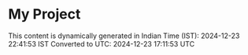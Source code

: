 # My Project

This content is dynamically generated in Indian Time (IST): 2024-12-23 22:41:53 IST
Converted to UTC: 2024-12-23 17:11:53 UTC
